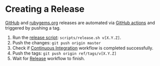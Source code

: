 # Creating a Release

[GitHub](https://github.com/Faveod/oppen-ruby/releases) and
[rubygems.org](https://rubygems.org/gems/oppen)
releases are automated via
[GitHub actions](./.github/workflows/release.yml)
and triggered by pushing a tag.

1. Run the [release script](./scripts/release.sh): `scripts/release.sh v[X.Y.Z]`.
2. Push the changes: `git push origin master`
3. Check if [Continuous Integration](https://github.com/Faveod/oppen-ruby/actions)
   workflow is completed successfully.
4. Push the tags: `git push origin ref/tags/v[X.Y.Z]`
5. Wait for [Release](https://github.com/Faveod/oppen-ruby/actions)
   workflow to finish.
